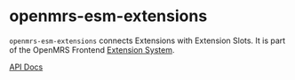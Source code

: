 # openmrs-esm-extensions

`openmrs-esm-extensions` connects Extensions with Extension Slots.
It is part of the OpenMRS Frontend [Extension System](https://github.com/openmrs/openmrs-rfc-frontend/pull/27/files).

[API Docs](docs/API.md)
